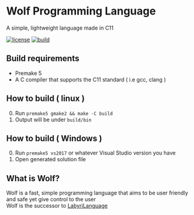 # Wolf Programming Language
A simple, lightweight language made in C11

[![license](http://img.shields.io/badge/license-MIT-blue.svg)](./LICENSE)
[![build](https://travis-ci.org/Ralakus/wolf-lang.svg?branch=master)](https://travis-ci.org/Ralakus/wolf-lang)

## Build requirements
* Premake 5
* A C compiler that supports the C11 standard ( i.e gcc, clang )

## How to build ( linux )
0. Run `premake5 gmake2 && make -C build`
1. Output will be under `build/bin`

## How to build ( Windows )
0. Run `premake5 vs2017` or whatever Visual Studio version you have
1. Open generated solution file

## What is Wolf?
Wolf is a fast, simple programming language that aims to be user friendly and safe yet give control to the user  
Wolf is the successor to [LabyriLanguage](https://gitlab.com/Ralakus/LabyriLanguage)